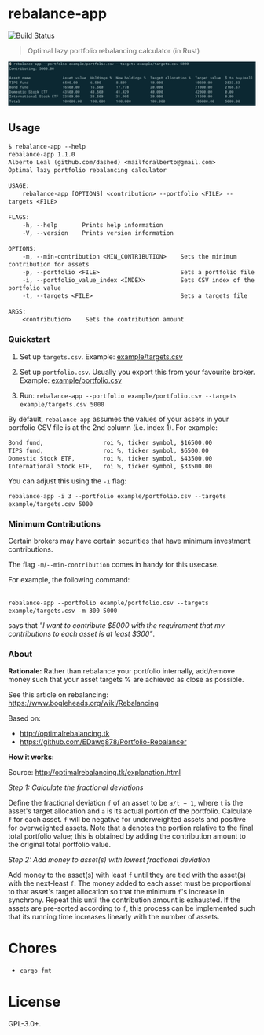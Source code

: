 rebalance-app
=============

[![Build Status](https://travis-ci.org/dashed/rebalance-app.svg?branch=master)](https://travis-ci.org/dashed/rebalance-app)


> Optimal lazy portfolio rebalancing calculator (in Rust)

![](./screenshot.png)


## Usage

```
$ rebalance-app --help
rebalance-app 1.1.0
Alberto Leal (github.com/dashed) <mailforalberto@gmail.com>
Optimal lazy portfolio rebalancing calculator

USAGE:
    rebalance-app [OPTIONS] <contribution> --portfolio <FILE> --targets <FILE>

FLAGS:
    -h, --help       Prints help information
    -V, --version    Prints version information

OPTIONS:
    -m, --min-contribution <MIN_CONTRIBUTION>    Sets the minimum contribution for assets
    -p, --portfolio <FILE>                       Sets a portfolio file
    -i, --portfolio_value_index <INDEX>          Sets CSV index of the portfolio value
    -t, --targets <FILE>                         Sets a targets file

ARGS:
    <contribution>    Sets the contribution amount
```

### Quickstart

1. Set up `targets.csv`. Example: [example/targets.csv](example/targets.csv)

2. Set up `portfolio.csv`. Usually you export this from your favourite broker. Example: [example/portfolio.csv](example/portfolio.csv)

3. Run: `rebalance-app --portfolio example/portfolio.csv --targets example/targets.csv 5000`

By default, `rebalance-app` assumes the values of your assets in your portfolio CSV file is at the 2nd column (i.e. index 1). For example:

```
Bond fund,                 roi %, ticker symbol, $16500.00
TIPS fund,                 roi %, ticker symbol, $6500.00
Domestic Stock ETF,        roi %, ticker symbol, $43500.00
International Stock ETF,   roi %, ticker symbol, $33500.00
```

You can adjust this using the `-i` flag:

```
rebalance-app -i 3 --portfolio example/portfolio.csv --targets example/targets.csv 5000
```

### Minimum Contributions

Certain brokers may have certain securities that have minimum investment contributions.

The flag `-m`/`--min-contribution` comes in handy for this usecase.

For example, the following command:

```

rebalance-app --portfolio example/portfolio.csv --targets example/targets.csv -m 300 5000
```

says that *"I want to contribute $5000 with the requirement that my contributions to each asset is at least $300"*.

### About


**Rationale:** Rather than rebalance your portfolio internally, add/remove money such that your asset targets % are achieved as close as possible.

See this article on rebalancing: https://www.bogleheads.org/wiki/Rebalancing

Based on:

- http://optimalrebalancing.tk
- https://github.com/EDawg878/Portfolio-Rebalancer


**How it works:**

Source: http://optimalrebalancing.tk/explanation.html

*Step 1: Calculate the fractional deviations*

Define the fractional deviation `f` of an asset to be `a/t − 1`, where `t` is the asset's target allocation and `a` is its actual portion of the portfolio. Calculate `f` for each asset. `f` will be negative for underweighted assets and positive for overweighted assets. Note that a denotes the portion relative to the final total portfolio value; this is obtained by adding the contribution amount to the original total portfolio value.

*Step 2: Add money to asset(s) with lowest fractional deviation*

Add money to the asset(s) with least `f` until they are tied with the asset(s) with the next-least `f`. The money added to each asset must be proportional to that asset's target allocation so that the minimum `f`'s increase in synchrony. Repeat this until the contribution amount is exhausted. If the assets are pre-sorted according to `f`, this process can be implemented such that its running time increases linearly with the number of assets.

Chores
======

- `cargo fmt`

License
=======

GPL-3.0+.
